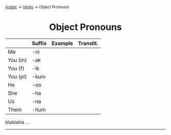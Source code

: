 <span style="font-size:12px;">[Arabic](01_Arabic.md) -> [Verbs](Verbs.md) -> Object Pronouns</span>
<h1 style="text-align:center">Object Pronouns</h1>


|          | Suffix | Example | Translit. |
| -------- | ------ | ------- | --------- |
| Me       | -ni    |         |           |
| You (m)  | -ak    |         |           |
| You (f)  | -ik    |         |           |
| You (pl) | -kum   |         |           |
| He       | -oo    |         |           |
| She      | -ha    |         |           |
| Us       | -na    |         |           |
| Them     | -hum   |         |           |

blablabla ...

<hr>
